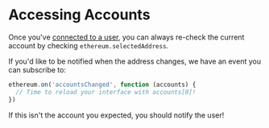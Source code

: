 # Accessing Accounts

Once you've [connected to a user](./Getting_Started), you can always re-check the current account by checking `ethereum.selectedAddress`.

If you'd like to be notified when the address changes, we have an event you can subscribe to:

```javascript
ethereum.on('accountsChanged', function (accounts) {
  // Time to reload your interface with accounts[0]!
})
```

If this isn't the account you expected, you should notify the user!
